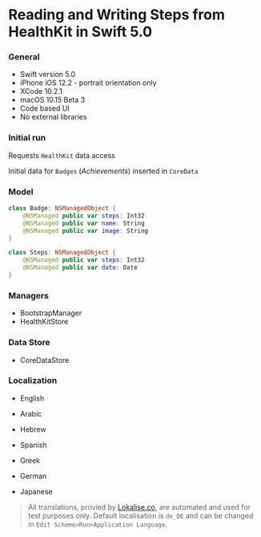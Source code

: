 # Reading and Writing Steps from HealthKit in Swift 5.0

### General

- Swift version 5.0
- iPhone iOS 12.2 - portrait orientation only
- XCode 10.2.1
- macOS 10.15 Beta 3
- Code based UI
- No external libraries

### Initial run

Requests `HealthKit` data access

Initial data for `Badges` (*Achievements*) inserted in `CoreData`

### Model

```swift
class Badge: NSManagedObject {
	@NSManaged public var steps: Int32
	@NSManaged public var name: String
	@NSManaged public var image: String
}

class Steps: NSManagedObject {
	@NSManaged public var steps: Int32
	@NSManaged public var date: Date
}
```

### Managers

- BootstrapManager
- HealthKitStore

### Data Store

- CoreDataStore

### Localization

- English

- Arabic

- Hebrew

- Spanish

- Greek

- German

- Japanese

> All translations, provied by [Lokalise.co](https://www.Lokalise.co), are automated and used for test purposes only. Default localisation is `de_DE` and can be changed in `Edit Scheme>Run>Application Language`.

